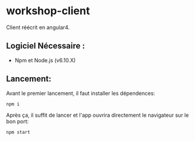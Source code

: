 # workshop-client

Client réécrit en angular4.

## Logiciel Nécessaire :
  - Npm et Node.js (v6.10.X)

## Lancement:

Avant le premier lancement, il faut installer les dépendences:

`npm i`

Après ça, il suffit de lancer et l'app ouvrira directement le navigateur sur le bon port:

`npm start`